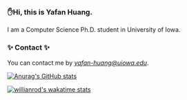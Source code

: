 ### ✋Hi, this is Yafan Huang. 

I am a Computer Science Ph.D. student in University of Iowa.

### ✨ Contact ✨

You can contact me by *yafan-huang@uiowa.edu*.

[![Anurag's GitHub stats](https://github-readme-stats.vercel.app/api?username=hyfshishen&theme=gruvbox_light&show_icons=true&count_private=true&include_all_commits=true)](https://github.com/anuraghazra/github-readme-stats)

[![willianrod's wakatime stats](https://github-readme-stats.vercel.app/api/wakatime?username=hyfshishen)](https://github.com/anuraghazra/github-readme-stats)



<!--
**lwshanbd/lwshanbd** is a ✨ _special_ ✨ repository because its `README.md` (this file) appears on your GitHub profile.

Here are some ideas to get you started:

- 🔭 I’m currently working on ...
- 🌱 I’m currently learning ...
- 👯 I’m looking to collaborate on ...
- 🤔 I’m looking for help with ...
- 💬 Ask me about ...
- 📫 How to reach me: ...
- 😄 Pronouns: ...
- ⚡ Fun fact: ...
-->
